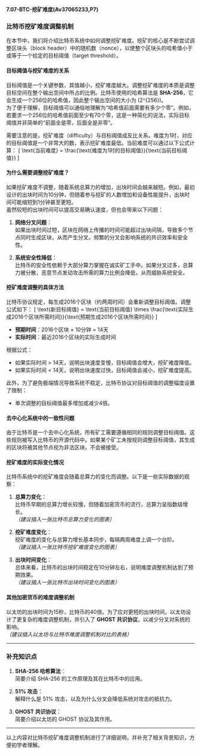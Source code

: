 **7.07-BTC-挖矿难度(Av37065233,P7)**

### 比特币挖矿难度调整机制

在本节中，我们将介绍比特币系统中如何调整挖矿难度。挖矿的核心是不断尝试调整区块头（block header）中的随机数（nonce），以使整个区块头的哈希值小于或等于一个给定的目标阈值（target threshold）。

#### 目标阈值与挖矿难度的关系

目标阈值是一个关键参数，其值越小，挖矿难度越大。调整挖矿难度的本质是调整目标空间在整个输出空间中所占的比例。比特币使用的哈希算法是 **SHA-256**，它会生成一个256位的哈希值，因此整个输出空间的大小为 \(2^{256}\)。  
为了便于理解，目标阈值可以通俗地理解为“哈希值前面需要有多少个零”。例如，若要求一个256位的哈希值前面至少有70个零，这是一种简化的说法，实际目标阈值并非简单的“前面全是零，后面全是非零”。

需要注意的是，挖矿难度（difficulty）与目标阈值成反比关系。难度为1时，对应的目标阈值是一个非常大的数，表示挖矿难度最低。当前难度可以通过以下公式计算：
\[
\text{当前难度} = \frac{\text{难度为1时的目标阈值}}{\text{当前目标阈值}}
\]

#### 为什么需要调整挖矿难度？

如果挖矿难度不调整，随着系统总算力的增加，出块时间会越来越短。例如，最初设计的出块时间为10分钟，但随着参与挖矿的人数增加和设备性能提升，出块时间可能缩短到1分钟甚至更短。  
虽然较短的出块时间可以提高交易确认速度，但也会带来以下问题：

1. **网络分叉问题**：  
   如果出块时间过短，区块在网络上传播的时间可能超过出块间隔，导致多个节点同时生成区块，从而产生分叉。频繁的分叉会影响系统的共识效率和安全性。

2. **系统安全性降低**：  
   比特币的安全性依赖于大部分算力掌握在诚实矿工手中。如果分叉过多，总算力被分散，恶意节点发动攻击所需的算力比例会降低，从而威胁系统安全。

#### 挖矿难度调整的具体方法

比特币协议规定，每生成2016个区块（约两周时间）会重新调整目标阈值。调整公式如下：
\[
\text{新目标阈值} = \text{当前目标阈值} \times \frac{\text{实际生成2016个区块所需时间}}{\text{预期生成2016个区块所需时间}}
\]
- **预期时间**：2016个区块 × 10分钟 = 14天  
- **实际时间**：最近2016个区块的实际生成时间  

根据公式：
- 如果实际时间 > 14天，说明出块速度变慢，目标阈值会增大，挖矿难度降低。
- 如果实际时间 < 14天，说明出块速度过快，目标阈值会减小，挖矿难度提高。

此外，为了避免极端情况导致系统不稳定，比特币协议对目标阈值的调整幅度设置了限制：
- 单次调整的目标阈值最多增加或减少4倍。

#### 去中心化系统中的一致性问题

由于比特币是一个去中心化系统，所有矿工需要遵循相同的规则调整目标阈值。这些规则被写入比特币的开源代码中。如果某个矿工未按规则调整目标阈值，其生成的区块将被其他节点视为非法区块，不会被接受。

#### 挖矿难度的实际变化情况

比特币系统中的挖矿难度会随着总算力的变化而调整。以下是一些实际数据的观察：
1. **总算力变化**：  
   比特币早期的总算力增长较慢，但随着加密货币的流行，总算力呈指数级增长。  
   *（建议插入一张比特币总算力变化的图表）*

2. **挖矿难度变化**：  
   挖矿难度的变化与总算力增长基本同步，每隔两周难度上调一个台阶。  
   *（建议插入一张比特币挖矿难度变化的图表）*

3. **出块时间变化**：  
   总体来看，比特币的出块时间稳定在10分钟左右，说明难度调整机制达到了预期效果。  
   *（建议插入一张比特币出块时间变化的图表）*

#### 其他加密货币的难度调整机制

以太坊的出块时间为15秒，比特币的40倍。为了应对更短的出块时间，以太坊设计了更复杂的难度调整机制，并引入了 **GHOST 共识协议**，以减少分叉对系统的影响。  
*（建议插入以太坊与比特币难度调整机制对比的表格）*

---

### 补充知识点
1. **SHA-256 哈希算法**：  
   简要介绍 SHA-256 的工作原理及其在比特币中的应用。

2. **51% 攻击**：  
   解释什么是 51% 攻击，以及为什么分叉会降低系统对攻击的抵抗力。

3. **GHOST 共识协议**：  
   简要介绍以太坊的 GHOST 协议及其作用。

---

以上内容对比特币挖矿难度调整机制进行了详细说明，并补充了相关背景知识，方便初学者理解。
